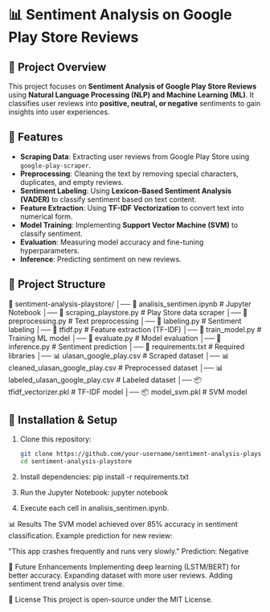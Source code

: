 # 📊 Sentiment Analysis on Google Play Store Reviews

## 📌 Project Overview
This project focuses on **Sentiment Analysis of Google Play Store Reviews** using **Natural Language Processing (NLP) and Machine Learning (ML)**. It classifies user reviews into **positive, neutral, or negative** sentiments to gain insights into user experiences.

## 🚀 Features
- **Scraping Data**: Extracting user reviews from Google Play Store using `google-play-scraper`.
- **Preprocessing**: Cleaning the text by removing special characters, duplicates, and empty reviews.
- **Sentiment Labeling**: Using **Lexicon-Based Sentiment Analysis (VADER)** to classify sentiment based on text content.
- **Feature Extraction**: Using **TF-IDF Vectorization** to convert text into numerical form.
- **Model Training**: Implementing **Support Vector Machine (SVM)** to classify sentiment.
- **Evaluation**: Measuring model accuracy and fine-tuning hyperparameters.
- **Inference**: Predicting sentiment on new reviews.

## 📂 Project Structure
📂 sentiment-analysis-playstore/ │── 📄 analisis_sentimen.ipynb # Jupyter Notebook │── 📄 scraping_playstore.py # Play Store data scraper │── 📄 preprocessing.py # Text preprocessing │── 📄 labeling.py # Sentiment labeling │── 📄 tfidf.py # Feature extraction (TF-IDF) │── 📄 train_model.py # Training ML model │── 📄 evaluate.py # Model evaluation │── 📄 inference.py # Sentiment prediction │── 📄 requirements.txt # Required libraries │── 📊 ulasan_google_play.csv # Scraped dataset │── 📊 cleaned_ulasan_google_play.csv # Preprocessed dataset │── 📊 labeled_ulasan_google_play.csv # Labeled dataset │── 📦 tfidf_vectorizer.pkl # TF-IDF model │── 📦 model_svm.pkl # SVM model

## 🔧 **Installation & Setup**
1. Clone this repository:
   ```bash
   git clone https://github.com/your-username/sentiment-analysis-playstore.git
   cd sentiment-analysis-playstore
2. Install dependencies:
   pip install -r requirements.txt

3. Run the Jupyter Notebook:
   jupyter notebook
   
4. Execute each cell in analisis_sentimen.ipynb.

📊 Results
The SVM model achieved over 85% accuracy in sentiment classification.
Example prediction for new review:

"This app crashes frequently and runs very slowly."
Prediction: Negative

🤖 Future Enhancements
Implementing deep learning (LSTM/BERT) for better accuracy.
Expanding dataset with more user reviews.
Adding sentiment trend analysis over time.

📜 License
This project is open-source under the MIT License.
